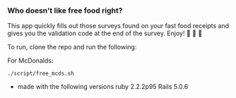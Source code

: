 ### Who doesn't like free food right?
This app quickly fills out those surveys found on your fast food receipts
 and gives you the validation code at the end of the survey. Enjoy!  🍔 🍗 🍟

To run, clone the repo and run the following:

For McDonalds:
```
./script/free_mcds.sh
```

* made with the following versions
ruby 2.2.2p95
Rails 5.0.6
